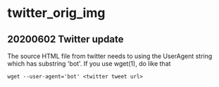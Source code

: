 # twitter_orig_img

## 20200602 Twitter update
The source HTML file from twitter needs to using the UserAgent string which has substring 'bot'.
If you use wget(1), do like that
```
wget --user-agent='bot' <twitter tweet url>
```